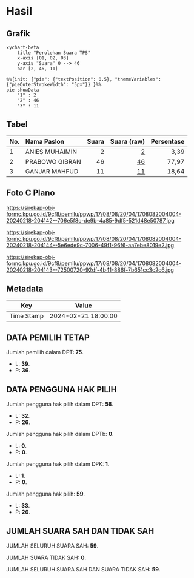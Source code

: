# Hasil

## Grafik

```mermaid
xychart-beta
    title "Perolehan Suara TPS"
    x-axis [01, 02, 03]
    y-axis "Suara" 0 --> 46
    bar [2, 46, 11]
```

```mermaid
%%{init: {"pie": {"textPosition": 0.5}, "themeVariables": {"pieOuterStrokeWidth": "5px"}} }%%
pie showData
    "1" : 2
    "2" : 46
    "3" : 11
```

## Tabel

| No. | Nama Paslon    | Suara | Suara (raw) | Persentase |
|:--- |:-------------- | -----:| -----------:| ----------:|
| 1   | ANIES MUHAIMIN | 2     | [2][p-1]    | 3,39       |
| 2   | PRABOWO GIBRAN | 46    | [46][p-2]   | 77,97      |
| 3   | GANJAR MAHFUD  | 11    | [11][p-3]   | 18,64      |


[p-1]: https://github.com/gigit-pemilu/pemilu-2024-17-bengkulu/blob/main/pilpres/hitung-suara/sub/17-bengkulu/sub/08-kepahiang/sub/08-muara-kemumu/sub/2004-sosokan-baru/sub/004-tps/sub/paslon-1.txt
[p-2]: https://github.com/gigit-pemilu/pemilu-2024-17-bengkulu/blob/main/pilpres/hitung-suara/sub/17-bengkulu/sub/08-kepahiang/sub/08-muara-kemumu/sub/2004-sosokan-baru/sub/004-tps/sub/paslon-2.txt
[p-3]: https://github.com/gigit-pemilu/pemilu-2024-17-bengkulu/blob/main/pilpres/hitung-suara/sub/17-bengkulu/sub/08-kepahiang/sub/08-muara-kemumu/sub/2004-sosokan-baru/sub/004-tps/sub/paslon-3.txt

## Foto C Plano

https://sirekap-obj-formc.kpu.go.id/9cf8/pemilu/ppwp/17/08/08/20/04/1708082004004-20240218-204142--706e5f8c-de9b-4a85-9df5-521d48e50787.jpg

https://sirekap-obj-formc.kpu.go.id/9cf8/pemilu/ppwp/17/08/08/20/04/1708082004004-20240218-204144--5e6ede9c-7006-49f1-96f6-aa7ebe8019e2.jpg

https://sirekap-obj-formc.kpu.go.id/9cf8/pemilu/ppwp/17/08/08/20/04/1708082004004-20240218-204143--72500720-92df-4b41-886f-7b651cc3c2c6.jpg


## Metadata

| Key        | Value               |
| ---------- | ------------------- |
| Time Stamp | 2024-02-21 18:00:00 |


## DATA PEMILIH TETAP

Jumlah pemilih dalam DPT: **75**.
 * L: **39**.
 * P: **36**.

## DATA PENGGUNA HAK PILIH

Jumlah pengguna hak pilih dalam DPT: **58**.
 * L: **32**.
 * P: **26**.

Jumlah pengguna hak pilih dalam DPTb: **0**.
 * L: **0**.
 * P: **0**.

Jumlah pengguna hak pilih dalam DPK: **1**.
 * L: **1**.
 * P: **0**.

Jumlah pengguna hak pilih: **59**.
 * L: **33**.
 * P: **26**.

## JUMLAH SUARA SAH DAN TIDAK SAH

JUMLAH SELURUH SUARA SAH: **59**.

JUMLAH SUARA TIDAK SAH: **0**.

JUMLAH SELURUH SUARA SAH DAN SUARA TIDAK SAH: **59**.


